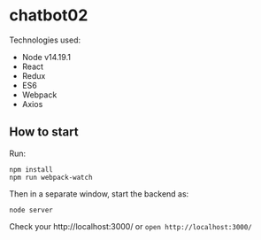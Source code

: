 # chatbot02

Technologies used:

- Node v14.19.1
- React
- Redux
- ES6
- Webpack
- Axios

## How to start

Run:
```
npm install
npm run webpack-watch
```

Then in a separate window, start the backend as:
```
node server
```

Check your http://localhost:3000/ or  `open http://localhost:3000/`


